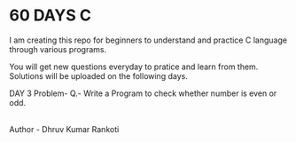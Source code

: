 # 60 DAYS C
I am creating this repo for beginners to understand and practice C language through various programs.

You will get new questions everyday to pratice and learn from them.
Solutions will be uploaded on the following days.

DAY 3 Problem-
Q.- Write a Program to check whether number is even or odd.

<br>
Author - Dhruv Kumar Rankoti